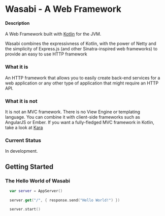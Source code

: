 Wasabi - A Web Framework
========================

#### Description ####
A Web Framework built with [Kotlin](http://kotlin.jetbrains.org) for the JVM. 

Wasabi combines the expressivness of Kotlin, with the power of Netty and the simplicity of Express.js (and other Sinatra-inspired web frameworks)
to provide an easy to use HTTP framework

### What it is ###
An HTTP framework that allows you to easily create back-end services for a web application or any other type of application that 
might require an HTTP API.

### What it is not ###
It is not an MVC framework. There is no View Engine or templating language. You can combine it with client-side frameworks such 
as AngularJS or Ember. If you want a fully-fledged MVC framework in Kotlin, take a look at [Kara](http://www.karaframework.com)

### Current Status ###
In development. 

Getting Started
---------------

### The Hello World of Wasabi ###
```kotlin
  var server = AppServer()
  
  server.get("/", { response.send("Hello World!") })
  
  server.start()
```




